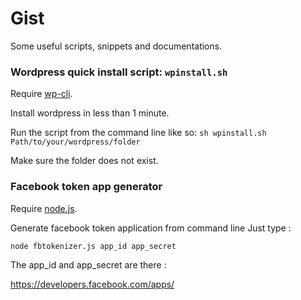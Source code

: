 Gist
====

Some useful scripts, snippets and documentations.

### Wordpress quick install script: `wpinstall.sh`
Require [wp-cli](https://github.com/wp-cli/wp-cli).

Install wordpress in less than 1 minute.

Run the script from the command line like so: ```sh wpinstall.sh Path/to/your/wordpress/folder```

Make sure the folder does not exist.

### Facebook token app generator
Require [node.js](http://nodejs.org/).

Generate facebook token application from command line
Just type :

`node fbtokenizer.js app_id app_secret`

The app_id and app_secret are there :

https://developers.facebook.com/apps/


